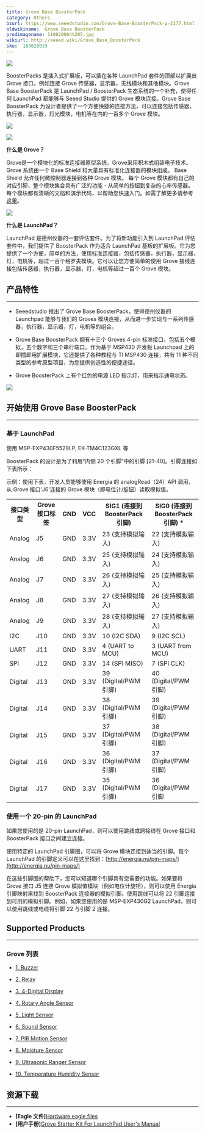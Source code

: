 ```yaml
---
title: Grove Base BoosterPack
category: Others
bzurl: https://www.seeedstudio.com/Grove-Base-BoosterPack-p-2177.html
oldwikiname:  Grove Base BoosterPack
prodimagename: 110020004%205.jpg
wikiurl: http://seeed.wiki/Grove_Base_BoosterPack
sku:  103020019
---
```

![](https://github.com/SeeedDocument/Grove_Base_BoosterPack/raw/master/img/110020004%205.jpg)

BoosterPacks 是插入式扩展板，可以插在各种 LaunchPad 套件的顶部以扩展出 Grove 接口，例如连接 Grove 传感器，显示器，无线模块和其他模块。Grove Base BoosterPack 是 LaunchPad / BoosterPack 生态系统的一个补充，使得任何 LaunchPad 都能够与 Seeed Studio 提供的 Grove 模块连接。Grove Base BoosterPack 为设计者提供了一个方便快捷的连接方法，可以连接包括传感器，执行器，显示器，灯光模块，电机等在内的一百多个 Grove 模块。

[![](https://github.com/SeeedDocument/wiki_chinese/raw/master/docs/images/click_to_buy.PNG)](https://item.taobao.com/item.htm?spm=a1z10.5-c.w4002-11172345288.11.1f44cbf9csqrPK&id=521993888274)

![](https://github.com/SeeedDocument/Grove_Base_BoosterPack/raw/master/img/Grove_Web_idea.jpg)

**什么是 Grove？**

Grove是一个模块化的标准连接器原型系统。Grove采用积木式组装电子技术。Grove 系统由一个 Base Shield 和大量具有标准化连接器的模块组成。 Base Shield 允许任何微控制器连接到各种 Grove 模块。 每个 Grove 模块都有自己的对应引脚，整个模块集合具有广泛的功能 - 从简单的按钮到复杂的心率传感器。每个模块都有清晰的文档和演示代码，以帮助您快速入门。如需了解更多请参考 [这里](http://seeed.wiki/Grove_System/)。

![](https://github.com/SeeedDocument/Grove_Base_BoosterPack/raw/master/img/IMG_GROVE.JPG)

**什么是 LaunchPad？**

LaunchPad 是德州仪器的一套评估套件。为了将新功能引入到 LaunchPad 评估套件中，我们提供了 BoosterPack 作为适合 LaunchPad 基板的扩展板。它为您提供了一个方便，简单的方法，使用标准连接器，包括传感器，执行器，显示器，灯，电机等，超过一百个格罗夫模块。它可以让您方便简单的使用 Grove 接线连接包括传感器，执行器，显示器，灯，电机等超过一百个 Grove 模块。


##   产品特性
---
*   Seeedstudio 推出了 Grove Base BoosterPack，使得德州仪器的 Launchpad 能够与我们的 Groves 模块连接，从而进一步实现与一系列传感器，执行器，显示器，灯，电机等的组合。

*   Grove Base BoosterPack 拥有十三个 Groves 4-pin 标准接口，包括五个模拟，五个数字和三个串行端口。作为基于 MSP430 开发板 Launchpad 上的即插即用扩展模块，它还提供了各种教程与 TI MSP430 连接，共有 11 种不同类型的参考原型项目，为您提供创造性的便捷途径。

*   Grove BoosterPack 上有个红色的电源 LED 指示灯，用来指示通电状态。

![](https://github.com/SeeedDocument/Grove_Base_BoosterPack/raw/master/img/BoosterpackpinMapping.jpg)

##   开始使用 Grove Base BoosterPack
---
###   基于 LaunchPad

使用 MSP-EXP430F5529LP, EK-TM4C123GXL 等

BoosterPack 的设计是为了利用“内侧 20 个引脚”中的引脚 [21-40]。引脚连接如下表所示：

示例：使用下表，开发人员能够使用 Energia 的 analogRead（24）API 调用，从 Grove 接口'J6'连接的 Grove 模块（即电位计/旋钮）读取模拟值。

<table>
<tr>
<th> 接口类型 </th>
<th> Grove 接口标签 </th>
<th>   GND   </th>
<th>   VCC   </th>
<th> SIG1 (连接到 BoosterPack 引脚) </th>
<th> SIG0 (连接到 BoosterPack 引脚) *
</th></tr>
<tr>
<td> Analog</td>
<td> J5 </td>
<td> GND </td>
<td> 3.3V </td>
<td> 23 (支持模拟输入) </td>
<td> 22 (支持模拟输入)
</td></tr>
<tr>
<td> Analog</td>
<td> J6 </td>
<td> GND </td>
<td> 3.3V </td>
<td> 25 (支持模拟输入) </td>
<td> 24 (支持模拟输入)
</td></tr>
<tr>
<td> Analog</td>
<td> J7 </td>
<td> GND </td>
<td> 3.3V </td>
<td> 26 (支持模拟输入) </td>
<td> 25 (支持模拟输入)
</td></tr>
<tr>
<td> Analog</td>
<td> J8 </td>
<td> GND </td>
<td> 3.3V </td>
<td> 27 (支持模拟输入) </td>
<td> 26 (支持模拟输入)
</td></tr>
<tr>
<td> Analog</td>
<td> J9 </td>
<td> GND </td>
<td> 3.3V </td>
<td> 28 (支持模拟输入) </td>
<td> 27 (支持模拟输入)
</td></tr>
<tr>
<td> I2C </td>
<td> J10 </td>
<td> GND </td>
<td> 3.3V </td>
<td> 10 (I2C SDA) </td>
<td> 9 (I2C SCL)
</td></tr>
<tr>
<td> UART </td>
<td> J11 </td>
<td> GND </td>
<td> 3.3V </td>
<td> 4 (UART to MCU) </td>
<td> 3 (UART from MCU)
</td></tr>
<tr>
<td> SPI </td>
<td> J12 </td>
<td> GND </td>
<td> 3.3V </td>
<td> 14 (SPI MISO) </td>
<td> 7 (SPI CLK)
</td></tr>
<tr>
<td> Digital </td>
<td> J13 </td>
<td> GND </td>
<td> 3.3V </td>
<td> 39 (Digital/PWM 引脚) </td>
<td> 40 (Digital/PWM 引脚)
</td></tr>
<tr>
<td> Digital</td>
<td> J14 </td>
<td> GND </td>
<td> 3.3V </td>
<td> 38 (Digital/PWM 引脚) </td>
<td> 39 (Digital/PWM 引脚)
</td></tr>
<tr>
<td> Digital</td>
<td> J15 </td>
<td> GND </td>
<td> 3.3V </td>
<td> 37 (Digital/PWM 引脚) </td>
<td> 38 (Digital/PWM 引脚)
</td></tr>
<tr>
<td> Digital</td>
<td> J16 </td>
<td> GND </td>
<td> 3.3V </td>
<td> 36 (Digital/PWM 引脚) </td>
<td> 37 (Digital/PWM 引脚)
</td></tr>
<tr>
<td> Digital</td>
<td> J17 </td>
<td> GND </td>
<td> 3.3V  </td>
<td> 35 (Digital/PWM 引脚) </td>
<td> 36 (Digital/PWM 引脚
</td></tr></table>

###   使用一个 20-pin 的 LaunchPad

如果您使用的是 20-pin LaunchPad，则可以使用跳线或跨接线在 Grove 接口和 BoosterPack 接口之间建立连接。

使用特定的 LaunchPad 引脚图，可以将 Grove 模块连接到适当的引脚。每个 LaunchPad 的引脚定义可以在这里找到：[http://energia.nu/pin-maps/](http://energia.nu/pin-maps/)

在这些引脚图的帮助下，您可以知道哪个引脚具有您需要的功能。如果要将 Grove 接口 J5 连接 Grove 模拟值模块（例如电位计旋钮），则可以使用 Energia 引脚映射来找到 BoosterPack 连接器的模拟引脚。使用跳线可以将 22 引脚连接到可用的模拟引脚。例如，如果您使用的是 MSP-EXP430G2 LaunchPad，则可以使用跳线或电缆将引脚 22 与引脚 2 连接。

##   Supported Products
---
###   Grove 列表

*   [1. Buzzer](https://item.taobao.com/item.htm?spm=a1z10.3-c.w4002-11172317909.11.4e64131f26bDJh&id=520245748676)

*   [2. Relay](https://item.taobao.com/item.htm?spm=a1z10.3-c.w4002-11172317909.11.7be16298TytaHS&id=45670971061)

*   [3. 4-Digital Display ](https://item.taobao.com/item.htm?spm=a1z10.5-c.w4002-11172345288.19.4ff6e2d1ejfbBe&id=45908368559)

*   [4. Rotary Angle Sensor ](https://item.taobao.com/item.htm?spm=a1z10.3-c.w4002-11172317909.12.17634d7dP6qL4N&id=45502678203)

*   [5. Light Sensor](https://item.taobao.com/item.htm?spm=a1z10.5-c.w4002-11172345288.23.6a7a1999URFa7k&id=544373791068)

*   [6. Sound Sensor ](https://item.taobao.com/item.htm?spm=a1z10.5-c.w4002-11172345288.19.6a7a1999URFa7k&id=45507318433)

*   [7. PIR Motion Sensor ](https://item.taobao.com/item.htm?spm=a1z10.3-c.w4002-11172317909.11.1a3646352Tecv9&id=45568896887)

*   [8. Moisture Sensor](https://item.taobao.com/item.htm?spm=a1z10.3-c.w4002-11172317909.12.2684116ePFFANk&id=520170918975)

*   [9. Ultrasonic Ranger Sensor](https://item.taobao.com/item.htm?spm=a1z10.3-c.w4002-11172317909.10.102f1732xbTmtM&id=45550924107)

*   [10. Temperature Humidity Sensor ](https://item.taobao.com/item.htm?spm=a1z10.3-c.w4002-11172317909.18.2684116ePFFANk&id=520506479798)

## 资源下载
---
- **[Eagle 文件]**[Hardware eagle files](https://github.com/SeeedDocument/Grove_Base_BoosterPack/raw/master/res/Grove_Base_BoosterPack_v1.0.zip)
- **[用户手册]**[Grove Starter Kit For LaunchPad User's Manual](https://github.com/SeeedDocument/Grove_Base_BoosterPack/raw/master/res/Grove%20Starter%20Kit%20Manual.pdf)
